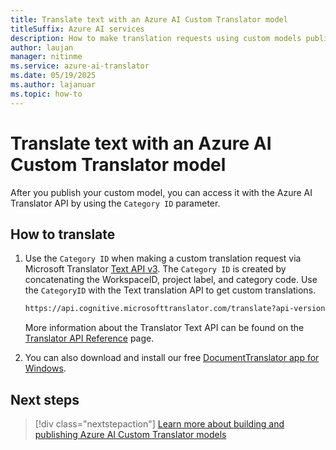 ```yaml
---
title: Translate text with an Azure AI Custom Translator model
titleSuffix: Azure AI services
description: How to make translation requests using custom models published with the Azure AI Custom Translator.
author: laujan
manager: nitinme
ms.service: azure-ai-translator
ms.date: 05/19/2025
ms.author: lajanuar
ms.topic: how-to
---
```

# Translate text with an Azure AI Custom Translator model

After you publish your custom model, you can access it with the Azure AI Translator API by using the `Category ID` parameter.

## How to translate

1. Use the `Category ID` when making a custom translation request via Microsoft Translator [Text API v3](../../text-translation/reference/v3/translate.md?tabs=curl). The `Category ID` is created by concatenating the WorkspaceID, project label, and category code. Use the `CategoryID` with the Text translation API to get custom translations.

   ```bash
   https://api.cognitive.microsofttranslator.com/translate?api-version=3.0&to=de&category=a2eb72f9-43a8-46bd-82fa-4693c8b64c3c-TECH

   ```

   More information about the Translator Text API can be found on the [Translator API Reference](../../text-translation/reference/v3/translate.md) page.

1. You can also download and install our free [DocumentTranslator app for Windows](https://github.com/MicrosoftTranslator/DocumentTranslation/releases).

## Next steps

> [!div class="nextstepaction"]
> [Learn more about building and publishing  Azure AI Custom Translator models](../beginners-guide.md)
